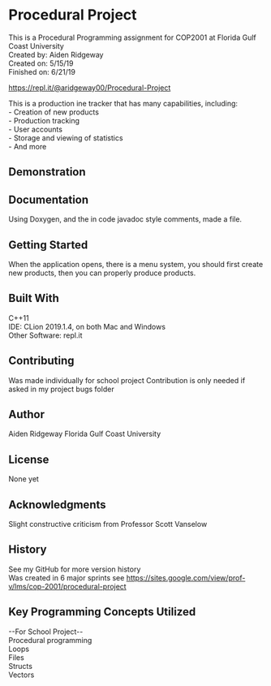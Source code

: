 
# Procedural Project
This is a Procedural Programming assignment for COP2001 at Florida Gulf Coast University<br>
Created by: Aiden Ridgeway<br>
Created on: 5/15/19<br>
Finished on: 6/21/19<br>

https://repl.it/@aridgeway00/Procedural-Project

This is a production ine tracker that has many capabilities, including:<br>
    - Creation of new products<br>
    - Production tracking<br>
    - User accounts<br>
    - Storage and viewing of statistics<br>
    - And more
    


## Demonstration


## Documentation
Using Doxygen, and the in code javadoc style comments, made a file.


## Getting Started
When the application opens, there is a menu system, 
you should first create new products, then you can properly produce products.<br>


## Built With
C++11<br>
IDE: CLion 2019.1.4, on both Mac and Windows<br>
Other Software: repl.it


## Contributing
Was made individually for school project
Contribution is only needed if asked in my project bugs folder

## Author
Aiden Ridgeway
Florida Gulf Coast University

## License
None yet

## Acknowledgments
Slight constructive criticism from Professor Scott Vanselow


## History

See my GitHub for more version history<br>
Was created in 6 major sprints see https://sites.google.com/view/prof-v/lms/cop-2001/procedural-project <br>

## Key Programming Concepts Utilized
--For School Project--<br>
Procedural programming<br>
Loops<br>
Files<br>
Structs<br>
Vectors<br>


